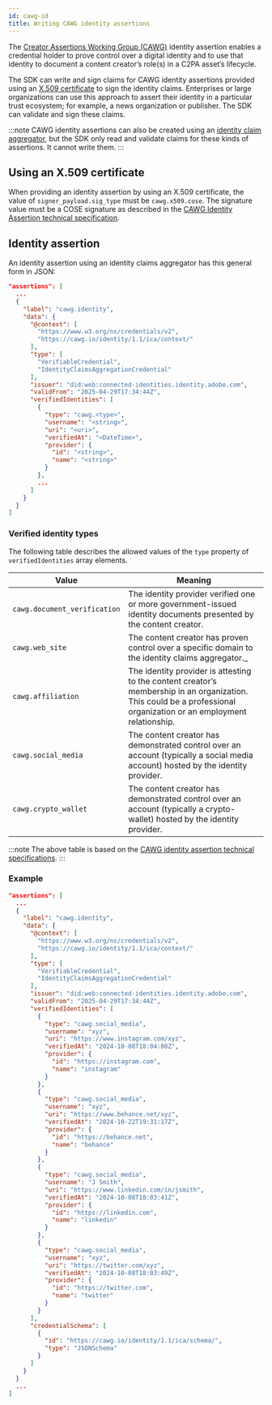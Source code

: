 ```yaml
---
id: cawg-id
title: Writing CAWG identity assertions
---
```


The [Creator Assertions Working Group (CAWG)](https://cawg.io/) identity assertion enables a credential holder to prove control over a digital identity and to use that identity to document a content creator’s role(s) in a C2PA asset’s lifecycle.

The SDK can write and sign claims for CAWG identity assertions provided using an [X.509 certificate](https://cawg.io/identity/1.1/#_x_509_certificates_and_cose_signatures) to sign the identity claims. Enterprises or large organizations can use this approach to assert their identity in a particular trust ecosystem; for example, a news organization or publisher. The SDK can validate and sign these claims.

:::note
CAWG identity assertions can also be created using an [identity claim aggregator](https://cawg.io/identity/1.1/#_identity_claims_aggregation), but the SDK only read and validate claims for these kinds of assertions. It cannot write them.
:::

## Using an X.509 certificate

When providing an identity assertion by using an X.509 certificate, the value of `signer_payload.sig_type` must be `cawg.x509.cose`. The signature value must be a COSE signature as described in the [CAWG Identity Assertion technical specification](https://cawg.io/identity/1.1/#_x_509_certificates_and_cose_signatures).

## Identity assertion

An identity assertion using an identity claims aggregator has this general form in JSON:

```json
"assertions": [
  ...
  {
    "label": "cawg.identity",
    "data": {
      "@context": [
        "https://www.w3.org/ns/credentials/v2",
        "https://cawg.io/identity/1.1/ica/context/"
      ],
      "type": [
        "VerifiableCredential",
        "IdentityClaimsAggregationCredential"
      ],
      "issuer": "did:web:connected-identities.identity.adobe.com",
      "validFrom": "2025-04-29T17:34:44Z",
      "verifiedIdentities": [
        {
          "type": "cawg.<type>",
          "username": "<string>",
          "uri": "<uri>",
          "verifiedAt": "<DateTime>",
          "provider": {
            "id": "<string>",
            "name": "<string>"
          }
        },
        ...
      ]
    }
  }
]
```

### Verified identity types

The following table describes the allowed values of the `type` property of `verifiedIdentities` array elements.

| Value        |  Meaning |
|--------------|----------|
| `cawg.document_verification` | The identity provider verified one or more government-issued identity documents presented by the content creator.
| `cawg.web_site` | The content creator has proven control over a specific domain to the identity claims aggregator._
| `cawg.affiliation` | The identity provider is attesting to the content creator’s membership in an organization. This could be a professional organization or an employment relationship.
| `cawg.social_media` | The content creator has demonstrated control over an account (typically a social media account) hosted by the identity provider.
| `cawg.crypto_wallet` | The content creator has demonstrated control over an account (typically a crypto-wallet) hosted by the identity provider.

:::note
The above table is based on the [CAWG identity assertion technical specifications](https://cawg.io/identity/1.1/#vc-credentialsubject-verifiedidentity-type).
:::

### Example

```json
"assertions": [
  ...
  {
    "label": "cawg.identity",
    "data": {
      "@context": [
        "https://www.w3.org/ns/credentials/v2",
        "https://cawg.io/identity/1.1/ica/context/"
      ],
      "type": [
        "VerifiableCredential",
        "IdentityClaimsAggregationCredential"
      ],
      "issuer": "did:web:connected-identities.identity.adobe.com",
      "validFrom": "2025-04-29T17:34:44Z",
      "verifiedIdentities": [
        {
          "type": "cawg.social_media",
          "username": "xyz",
          "uri": "https://www.instagram.com/xyz",
          "verifiedAt": "2024-10-08T18:04:08Z",
          "provider": {
            "id": "https://instagram.com",
            "name": "instagram"
          }
        },
        {
          "type": "cawg.social_media",
          "username": "xyz",
          "uri": "https://www.behance.net/xyz",
          "verifiedAt": "2024-10-22T19:31:17Z",
          "provider": {
            "id": "https://behance.net",
            "name": "behance"
          }
        },
        {
          "type": "cawg.social_media",
          "username": "J Smith",
          "uri": "https://www.linkedin.com/in/jsmith",
          "verifiedAt": "2024-10-08T18:03:41Z",
          "provider": {
            "id": "https://linkedin.com",
            "name": "linkedin"
          }
        },
        {
          "type": "cawg.social_media",
          "username": "xyz",
          "uri": "https://twitter.com/xyz",
          "verifiedAt": "2024-10-08T18:03:49Z",
          "provider": {
            "id": "https://twitter.com",
            "name": "twitter"
          }
        }
      ],
      "credentialSchema": [
        {
          "id": "https://cawg.io/identity/1.1/ica/schema/",
          "type": "JSONSchema"
        }
      ]
    }
  }
  ...
]
```

